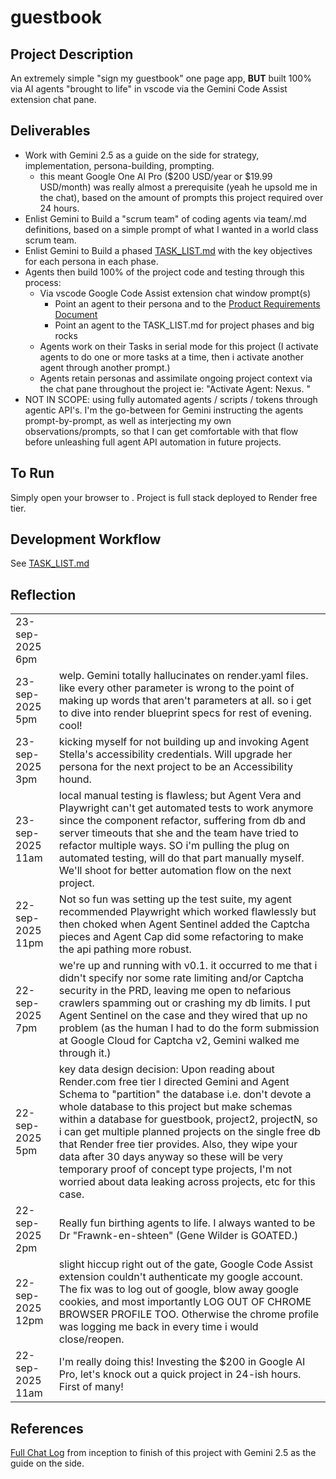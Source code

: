 # guestbook
## Project Description
An extremely simple "sign my guestbook" one page app, **BUT** built 100% via AI agents "brought to life" in vscode via the Gemini Code Assist extension chat pane.

## Deliverables
* Work with Gemini 2.5 as a guide on the side for strategy, implementation, persona-building, prompting. 
  * this meant Google One AI Pro ($200 USD/year or $19.99 USD/month) was really almost a prerequisite (yeah he upsold me in the chat), based on the amount of prompts this project required over 24 hours.
* Enlist Gemini to Build a "scrum team" of coding agents via team/<persona>.md definitions, based on a simple prompt of what I wanted in a world class scrum team.
* Enlist Gemini to Build a phased [TASK_LIST.md](TASK_LIST.md) with the key objectives for each persona in each phase.
* Agents then build 100% of the project code and testing through this process: 
  * Via vscode Google Code Assist extension chat window prompt(s)
    * Point an agent to their persona and to the [Product Requirements Document](docs/prd.md)
    * Point an agent to the TASK_LIST.md for project phases and big rocks
  * Agents work on their Tasks in serial mode for this project (I activate agents to do one or more tasks at a time, then i activate another agent through another prompt.) 
  * Agents retain personas and assimilate ongoing project context via the chat pane throughout the project ie: "Activate Agent: Nexus. <follow-up prompt for Nexus>"
* NOT IN SCOPE: using fully automated agents / scripts / tokens through agentic API's. I'm the go-between for Gemini instructing the agents prompt-by-prompt, as well as interjecting my own observations/prompts, so that I can get comfortable with that flow before unleashing full agent API automation in future projects.


## To Run
Simply open your browser to <tbd Render link>. Project is full stack deployed to Render free tier.

## Development Workflow
See [TASK_LIST.md](TASK_LIST.md)
 
## Reflection
|   |   |
|---|---|
| 23-sep-2025 6pm
| 23-sep-2025 5pm  | welp. Gemini totally hallucinates on render.yaml files. like every other parameter is wrong to the point of making up words that aren't parameters at all. so i get to dive into render blueprint specs for rest of evening. cool!
| 23-sep-2025 3pm  | kicking myself for not building up and invoking Agent Stella's accessibility credentials. Will upgrade her persona for the next project to be an Accessibility hound.
| 23-sep-2025 11am | local manual testing is flawless; but Agent Vera and Playwright can't get automated tests to work anymore since the component refactor, suffering from db and server timeouts that she and the team have tried to refactor multiple ways. SO i'm pulling the plug on automated testing, will do that part manually myself. We'll shoot for better automation flow on the next project. |
| 22-sep-2025 11pm | Not so fun was setting up the test suite, my agent recommended Playwright which worked flawlessly but then choked when Agent Sentinel added the Captcha pieces and Agent Cap did some refactoring to make the api pathing more robust. | 
| 22-sep-2025 7pm  | we're up and running with v0.1. it occurred to me that i didn't specify nor some rate limiting and/or Captcha security in the PRD, leaving me open to nefarious crawlers spamming out or crashing my db limits. I put Agent Sentinel on the case and they wired that up no problem (as the human I had to do the form submission at Google Cloud for Captcha v2, Gemini walked me through it.)
| 22-sep-2025 5pm  | key data design decision: Upon reading about Render.com free tier I directed Gemini and Agent Schema to "partition" the database i.e. don't devote a whole database to this project but make schemas within a database for guestbook, project2, projectN, so i can get multiple planned projects on the single free db that Render free tier provides. Also, they wipe your data after 30 days anyway so these will be very temporary proof of concept type projects, I'm not worried about data leaking across projects, etc for this case.
| 22-sep-2025 2pm  | Really fun birthing agents to life. I always wanted to be Dr "Frawnk-en-shteen" (Gene Wilder is GOATED.)
| 22-sep-2025 12pm | slight hiccup right out of the gate, Google Code Assist extension couldn't authenticate my google account. The fix was to log out of google, blow away google cookies, and most importantly LOG OUT OF CHROME BROWSER PROFILE TOO. Otherwise the chrome profile was logging me back in every time i would close/reopen.
| 22-sep-2025 11am | I'm really doing this! Investing the $200 in Google AI Pro, let's knock out a quick project in 24-ish hours. First of many! |


## References
[Full Chat Log](https://g.co/gemini/share/024bbec3847e) from inception to finish of this project with Gemini 2.5 as the guide on the side.

